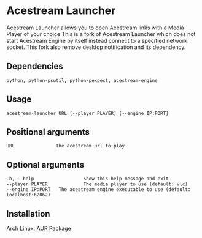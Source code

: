 # Acestream Launcher
Acestream Launcher allows you to open Acestream links with a Media Player of your choice
This is a fork of Acestream Launcher which does not start Acestream Engine by itself instead connect to a specified network socket.
This fork also remove desktop notification and its dependency.

## Dependencies
    python, python-psutil, python-pexpect, acestream-engine

## Usage
    acestream-launcher URL [--player PLAYER] [--engine IP:PORT]

## Positional arguments
    URL               The acestream url to play

## Optional arguments
    -h, --help                  Show this help message and exit
    --player PLAYER             The media player to use (default: vlc)
    --engine IP:PORT   The acestream engine executable to use (default: localhost:62062)

## Installation
Arch Linux: [AUR Package](https://aur.archlinux.org/packages/acestream-launcher)
